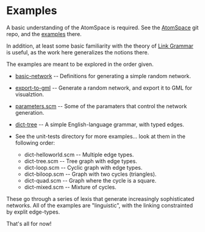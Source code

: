 
Examples
========
A basic understanding of the AtomSpace is required. See the
[AtomSpace](https://github.com/opencog/atomspace) git repo, and the
[examples](https://github.com/opencog/atomspace/examples) there.

In addition, at least some basic familiarity with the theory of
[Link Grammar](https://www.abisource.com/projects/link-grammar/)
is useful, as the work here generalizes the notions there.

The examples are meant to be explored in the order given.

* [basic-network](basic-network.scm) --
     Definitions for generating a simple random network.
* [export-to-gml](export-to-gml.scm) --
     Generate a random network, and export it to GML for visualztion.
* [parameters.scm](parameters.scm) --
     Some of the paramaters that control the network generation.
* [dict-tree](dict-tree.scm) --
     A simple English-language grammar, with typed edges.

* See the unit-tests directory for more examples... look at them in the
  following order:
   + dict-helloworld.scm -- Multiple edge types.
   + dict-tree.scm   -- Tree graph with edge types.
   + dict-loop.scm   -- Cyclic graph with edge types.
   + dict-biloop.scm -- Graph with two cycles (triangles).
   + dict-quad.scm   -- Graph where the cycle is a square.
   + dict-mixed.scm  -- Mixture of cycles.

These go through a series of lexis that generate increasingly
sophisticated networks. All of the examples are "linguistic",
with the linking constrainted by explit edge-types.

That's all for now!
